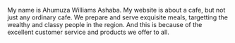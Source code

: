  My name is Ahumuza Williams Ashaba. My website is about a cafe, but not just any ordinary cafe. We prepare and serve exquisite meals, targetting the wealthy and classy people in the region. And this is because of the excellent customer service and products we offer to all.
